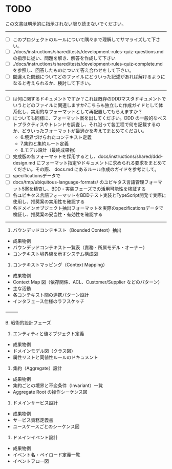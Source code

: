 # TODO

この文書は明示的に指示されない限り読まないでください。

---

- [ ] このプロジェクトのルールについて隅々まで理解してサマライズして下さい。
- [ ] ./docs/instructions/shared/tests/development-rules-quiz-questions.md の指示に従い、問題を解き、解答を作成して下さい
- [ ] ./docs/instructions/shared/tests/development-rules-quiz-complete.md を参照し、回答したものについて答え合わせをして下さい。
- [ ] 間違えた問題についてどのファイルにどういった記述があれば解けるようになると考えられるか、検討して下さい。

---

- [ ] は何に関するドキュメントですか？これは既存のDDDマスタドキュメントでいうとどのファイルに関連しますか?こちらも独立した作成ガイドとして体系化し、実用的なフォーマットとして再配置してもらえますか？
- [ ] についても同様に、フォーマット案を出してください。DDD の一般的なベストプラクティスやトレンドを調査し、それ沿って各工程で何を記載するのか、どういったフォーマットが最適かを考えてまとめてください。
  - 6.境界づけられたコンテキスト定義
  - 7.集約と集約ルート定義
  - 8.モデル設計（最終成果物）
- [ ] 完成版の各フォーマットを採用するとし、docs/instructions/shared/ddd-design.md にフォーマット指定やドキュメントに求められる要求をまとめてください。その際、 docs.md にあるルール作成のガイドを参考にして。
- [ ] specificationsデータで
- [ ] docs/tmp/ubiquitous-language-formats/ のユビキタス言語管理フォーマット5案を精査し、BDD・実装フェーズでの活用可能性を検証する
- [ ] 各ユビキタス言語フォーマットをBDDテスト実装とTypeScript開発で実際に使用し、推奨案の実用性を確認する
- [ ] 各ドメインオブジェクト抽出フォーマットを実際のspecificationsデータで検証し、推奨案の妥当性・有効性を確認する

---

1. バウンデッドコンテキスト（Bounded Context）抽出

- 成果物例
- バウンデッドコンテキスト一覧表（責務・所属モデル・オーナー）
- コンテキスト境界線を示すシステム構成図

1. コンテキストマッピング（Context Mapping）

- 成果物例
- Context Map 図（依存関係、ACL、Customer/Supplier などのパターン）
- 主な活動
- 各コンテキスト間の連携パターン設計
- インタフェース仕様のラフスケッチ

⸻

B. 戦術的設計フェーズ

1. エンティティと値オブジェクト定義

- 成果物例
- ドメインモデル図（クラス図）
- 属性リストと同値性ルールのドキュメント

1. 集約（Aggregate）設計

- 成果物例
- 集約ごとの境界と不変条件（Invariant）一覧
- Aggregate Root の操作シーケンス図

1. ドメインサービス設計

- 成果物例
- サービス責務定義書
- ユースケースごとのシーケンス図

1. ドメインイベント設計

- 成果物例
- イベント名・ペイロード定義一覧
- イベントフロー図
